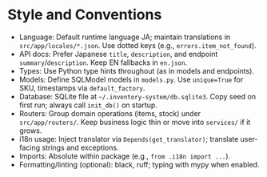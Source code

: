# Style and Conventions

- Language: Default runtime language JA; maintain translations in `src/app/locales/*.json`. Use dotted keys (e.g., `errors.item_not_found`).
- API docs: Prefer Japanese `title`, `description`, and endpoint `summary`/`description`. Keep EN fallbacks in `en.json`.
- Types: Use Python type hints throughout (as in models and endpoints).
- Models: Define SQLModel models in `models.py`. Use `unique=True` for SKU, timestamps via `default_factory`.
- Database: SQLite file at `~/.inventory-system/db.sqlite3`. Copy seed on first run; always call `init_db()` on startup.
- Routers: Group domain operations (items, stock) under `src/app/routers/`. Keep business logic thin or move into `services/` if it grows.
- i18n usage: Inject translator via `Depends(get_translator)`; translate user-facing strings and exceptions.
- Imports: Absolute within package (e.g., `from .i18n import ...`).
- Formatting/linting (optional): black, ruff; typing with mypy when enabled.
